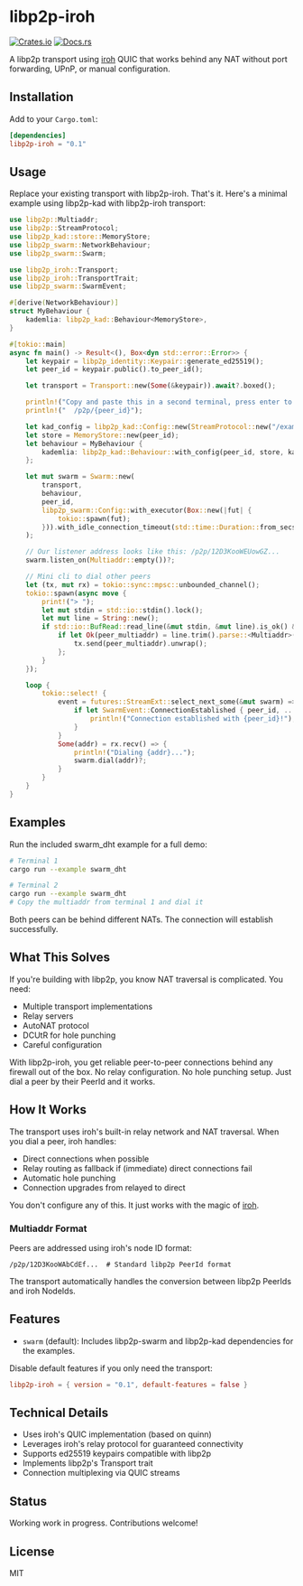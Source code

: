 # libp2p-iroh

[![Crates.io](https://img.shields.io/crates/v/libp2p-iroh.svg)](https://crates.io/crates/libp2p-iroh)
[![Docs.rs](https://docs.rs/libp2p-iroh/badge.svg)](https://docs.rs/libp2p-iroh)

A libp2p transport using [iroh](https://github.com/n0-computer/iroh) QUIC that works behind any NAT without port forwarding, UPnP, or manual configuration.

## Installation

Add to your `Cargo.toml`:

```toml
[dependencies]
libp2p-iroh = "0.1"
```

## Usage

Replace your existing transport with libp2p-iroh. That's it.
Here's a minimal example using libp2p-kad with libp2p-iroh transport:

```rust
use libp2p::Multiaddr;
use libp2p::StreamProtocol;
use libp2p_kad::store::MemoryStore;
use libp2p_swarm::NetworkBehaviour;
use libp2p_swarm::Swarm;

use libp2p_iroh::Transport;
use libp2p_iroh::TransportTrait;
use libp2p_swarm::SwarmEvent;

#[derive(NetworkBehaviour)]
struct MyBehaviour {
    kademlia: libp2p_kad::Behaviour<MemoryStore>,
}

#[tokio::main]
async fn main() -> Result<(), Box<dyn std::error::Error>> {
    let keypair = libp2p_identity::Keypair::generate_ed25519();
    let peer_id = keypair.public().to_peer_id();

    let transport = Transport::new(Some(&keypair)).await?.boxed();

    println!("Copy and paste this in a second terminal, press enter to connect back to this node from anywhere:");
    println!("  /p2p/{peer_id}");

    let kad_config = libp2p_kad::Config::new(StreamProtocol::new("/example/kad/1.0.0"));
    let store = MemoryStore::new(peer_id);
    let behaviour = MyBehaviour {
        kademlia: libp2p_kad::Behaviour::with_config(peer_id, store, kad_config),
    };

    let mut swarm = Swarm::new(
        transport,
        behaviour,
        peer_id,
        libp2p_swarm::Config::with_executor(Box::new(|fut| {
            tokio::spawn(fut);
        })).with_idle_connection_timeout(std::time::Duration::from_secs(300)),
    );

    // Our listener address looks like this: /p2p/12D3KooWEUowGZ...
    swarm.listen_on(Multiaddr::empty())?;

    // Mini cli to dial other peers
    let (tx, mut rx) = tokio::sync::mpsc::unbounded_channel();
    tokio::spawn(async move {
        print!("> ");
        let mut stdin = std::io::stdin().lock();
        let mut line = String::new();
        if std::io::BufRead::read_line(&mut stdin, &mut line).is_ok() && !line.is_empty() {
            if let Ok(peer_multiaddr) = line.trim().parse::<Multiaddr>() {
                tx.send(peer_multiaddr).unwrap();
            };
        }
    });

    loop {
        tokio::select! {
            event = futures::StreamExt::select_next_some(&mut swarm) => {
                if let SwarmEvent::ConnectionEstablished { peer_id, .. } = event {
                    println!("Connection established with {peer_id}!");
                }
            }
            Some(addr) = rx.recv() => {
                println!("Dialing {addr}...");
                swarm.dial(addr)?;
            }
        }
    }
}
```

## Examples

Run the included swarm_dht example for a full demo:

```bash
# Terminal 1
cargo run --example swarm_dht

# Terminal 2 
cargo run --example swarm_dht
# Copy the multiaddr from terminal 1 and dial it
```

Both peers can be behind different NATs. The connection will establish successfully.

## What This Solves

If you're building with libp2p, you know NAT traversal is complicated. You need:
- Multiple transport implementations
- Relay servers
- AutoNAT protocol
- DCUtR for hole punching
- Careful configuration

With libp2p-iroh, you get reliable peer-to-peer connections behind any firewall out of the box. No relay configuration. No hole punching setup. Just dial a peer by their PeerId and it works.

## How It Works

The transport uses iroh's built-in relay network and NAT traversal. When you dial a peer, iroh handles:
- Direct connections when possible
- Relay routing as fallback if (immediate) direct connections fail
- Automatic hole punching
- Connection upgrades from relayed to direct

You don't configure any of this. It just works with the magic of [iroh](https://github.com/n0-computer/iroh).


### Multiaddr Format

Peers are addressed using iroh's node ID format:

```
/p2p/12D3KooWAbCdEf...  # Standard libp2p PeerId format
```

The transport automatically handles the conversion between libp2p PeerIds and iroh NodeIds.

## Features

- `swarm` (default): Includes libp2p-swarm and libp2p-kad dependencies for the examples.

Disable default features if you only need the transport:

```toml
libp2p-iroh = { version = "0.1", default-features = false }
```

## Technical Details

- Uses iroh's QUIC implementation (based on quinn)
- Leverages iroh's relay protocol for guaranteed connectivity
- Supports ed25519 keypairs compatible with libp2p
- Implements libp2p's Transport trait
- Connection multiplexing via QUIC streams

## Status

Working work in progress. Contributions welcome!

## License

MIT